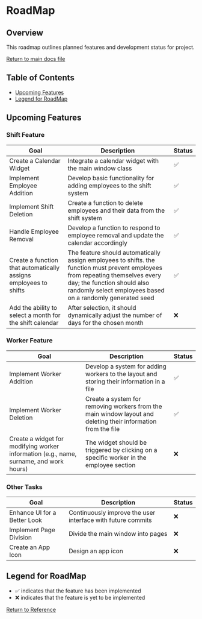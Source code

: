# RoadMap

## Overview
This roadmap outlines planned features and development status for project.

[Return to main docs file](ReadMe.md)

## Table of Contents
- [Upcoming Features](#upcoming-features)
- [Legend for RoadMap](#legend-for-roadmap)

## Upcoming Features

### Shift Feature

| Goal                       | Description                                            | Status |
| -------------------------- | ------------------------------------------------------ | ------ |
| Create a Calendar Widget    | Integrate a calendar widget with the main window class | ✅ |
| Implement Employee Addition | Develop basic functionality for adding employees to the shift system | ✅ |
| Implement Shift Deletion    | Create a function to delete employees and their data from the shift system | ✅ |
| Handle Employee Removal     | Develop a function to respond to employee removal and update the calendar accordingly | ✅ |
| Create a function that automatically assigns employees to shifts | The feature should automatically assign employees to shifts. the function must prevent employees from repeating themselves every day; the function should also randomly select employees based on a randomly generated seed | ✅ |
| Add the ability to select a month for the shift calendar | After selection, it should dynamically adjust the number of days for the chosen month | ❌ |

### Worker Feature

| Goal                   | Description                                            | Status |
| ---------------------- | ------------------------------------------------------ | ------ |
| Implement Worker Addition | Develop a system for adding workers to the layout and storing their information in a file | ✅ |
| Implement Worker Deletion | Create a system for removing workers from the main window layout and deleting their information from the file | ✅ |
| Create a widget for modifying worker information (e.g., name, surname, and work hours) | The widget should be triggered by clicking on a specific worker in the employee section | ❌ |

### Other Tasks

| Goal                            | Description                                         | Status |
| ------------------------------- | --------------------------------------------------- | ------ |
| Enhance UI for a Better Look    | Continuously improve the user interface with future commits | ❌ |
| Implement Page Division         | Divide the main window into pages | ❌ |
| Create an App Icon              | Design an app icon | ❌ |

## Legend for RoadMap
- ✅ indicates that the feature has been implemented
- ❌ indicates that the feature is yet to be implemented

[Return to Reference](#overview)
